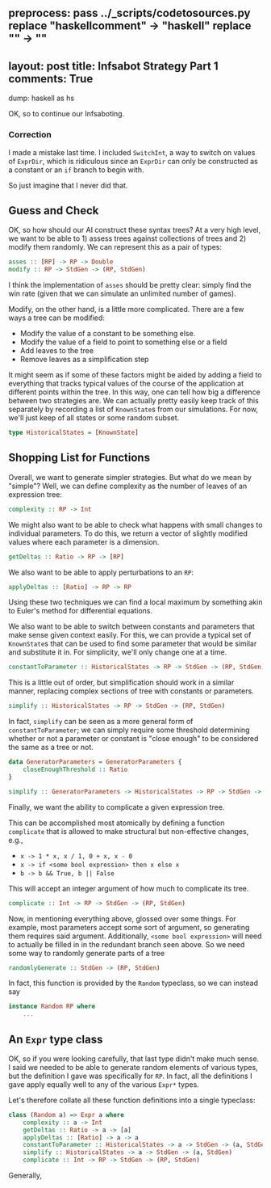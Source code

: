 preprocess:
    pass ../_scripts/codetosources.py
    replace "haskellcomment" -> "haskell"
    replace "<!--_-->" -> "<!--_-->"
---
layout: post
title: Infsabot Strategy Part 1
comments: True
---

dump: haskell as hs

OK, so to continue our Infsaboting.

### Correction

I made a mistake last time. I included `SwitchInt`, a way to switch on values of `ExprDir`, which is ridiculous since an `ExprDir` can only be constructed as a constant or an `if` branch to begin with.

So just imagine that I never did that.

## Guess and Check

OK, so how should our AI construct these syntax trees? At a very high level, we want to be able to 1) assess trees against collections of trees and 2) modify them randomly. We can represent this as a pair of types:

```haskell
asses :: [RP] -> RP -> Double
modify :: RP -> StdGen -> (RP, StdGen)
```

I think the implementation of `asses` should be pretty clear: simply find the win rate (given that we can simulate an unlimited number of games).

Modify, on the other hand, is a little more complicated. There are a few ways a tree can be modified:

 - Modify the value of a constant to be something else.
 - Modify the value of a field to point to something else or a field
 - Add leaves to the tree
 - Remove leaves as a simplification step

It might seem as if some of these factors might be aided by adding a field to everything that tracks typical values of the course of the application at different points within the tree. In this way, one can tell how big a difference between two strategies are. We can actually pretty easily keep track of this separately by recording a list of `KnownState`s from our simulations. For now, we'll just keep of all states or some random subset.

```haskell
type HistoricalStates = [KnownState]
```

## Shopping List for Functions

Overall, we want to generate simpler strategies. But what do we mean by "simple"? Well, we can define complexity as the number of leaves of an expression tree:

```haskell
complexity :: RP -> Int
```

We might also want to be able to check what happens with small changes to individual parameters. To do this, we return a vector of slightly modified values where each parameter is a dimension.

```haskell
getDeltas :: Ratio -> RP -> [RP]
```

We also want to be able to apply perturbations to an `RP`:

```haskell
applyDeltas :: [Ratio] -> RP -> RP
```

Using these two techniques we can find a local maximum by something akin to Euler's method for differential equations.

We also want to be able to switch between constants and parameters that make sense given context easily. For this, we can provide a typical set of `KnownState`s that can be used to find some parameter that would be similar and substitute it in. For simplicity, we'll only change one at a time.

```haskell
constantToParameter :: HistoricalStates -> RP -> StdGen -> (RP, StdGen)
```

This is a little out of order, but simplification should work in a similar manner, replacing complex sections of tree with constants or parameters.

```haskell
simplify :: HistoricalStates -> RP -> StdGen -> (RP, StdGen)
```

In fact, `simplify` can be seen as a more general form of `constantToParameter`; we can simply require some threshold determining whether or not a parameter or constant is "close enough" to be considered the same as a tree or not.

```haskell
data GeneratorParameters = GeneratorParameters {
    closeEnoughThreshold :: Ratio
}

simplify :: GeneratorParameters -> HistoricalStates -> RP -> StdGen -> (RP, StdGen)
```

Finally, we want the ability to complicate a given expression tree.

This can be accomplished most atomically by defining a function `complicate` that is allowed to make structural but non-effective changes, e.g.,
 - `x -> 1 * x, x / 1, 0 + x, x - 0`
 - `x -> if <some bool expression> then x else x`
 - `b -> b && True, b || False`

This will accept an integer argument of how much to complicate its tree.

```haskell
complicate :: Int -> RP -> StdGen -> (RP, StdGen)
```

Now, in mentioning everything above, glossed over some things. For example, most parameters accept some sort of argument, so generating them requires said argument. Additionally, `<some bool expression>` will need to actually be filled in in the redundant branch seen above. So we need some way to randomly generate parts of a tree

```haskell
randomlyGenerate :: StdGen -> (RP, StdGen)
```

In fact, this function is provided by the `Random` typeclass, so we can instead say

```haskell
instance Random RP where
    ...
```

## An `Expr` type class

OK, so if you were looking carefully, that last type didn't make much sense. I said we needed to be able to generate random elements of various types, but the definition I gave was specifically for `RP`. In fact, all the definitions I gave apply equally well to any of the various `Expr*` types.

Let's therefore collate all these function definitions into a single typeclass:

```haskell
class (Random a) => Expr a where
    complexity :: a -> Int
    getDeltas :: Ratio -> a -> [a]
    applyDeltas :: [Ratio] -> a -> a
    constantToParameter :: HistoricalStates -> a -> StdGen -> (a, StdGen)
    simplify :: HistoricalStates -> a -> StdGen -> (a, StdGen)
    complicate :: Int -> RP -> StdGen -> (RP, StdGen)
```

Generally, 
